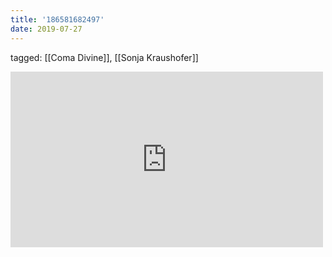 ```yaml
---
title: '186581682497'
date: 2019-07-27
---
```

tagged: [[Coma Divine]], [[Sonja Kraushofer]]
<iframe allow="accelerometer; autoplay; clipboard-write; encrypted-media; gyroscope; picture-in-picture" allowfullscreen="" frameborder="0" height="281" id="youtube_iframe" src="https://www.youtube.com/embed/TiMxAI-y1CU?feature=oembed&amp;enablejsapi=1&amp;origin=https://safe.txmblr.com&amp;wmode=opaque" width="500"></iframe>